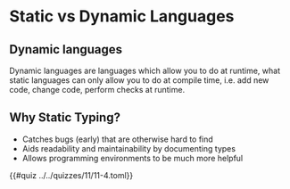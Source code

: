 # Static vs Dynamic Languages

## Dynamic languages
Dynamic languages are languages which allow you to do at runtime, what static
languages can only allow you to do at compile time, i.e. add new code, change code,
perform checks at runtime.

## Why Static Typing?
- Catches bugs (early) that are otherwise hard to find
- Aids readability and maintainability by documenting types
- Allows programming environments to be much more helpful

{{#quiz ../../quizzes/11/11-4.toml}}
